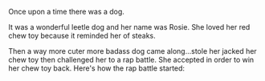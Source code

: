 Once upon a time there was a dog.

It was a wonderful leetle dog and her name was Rosie. She loved her red chew toy because it reminded her of steaks.

Then a way more cuter more badass dog came along...stole her jacked her chew toy then challenged her to a rap battle. She accepted in order to win her chew toy back. Here's how the rap battle started:
